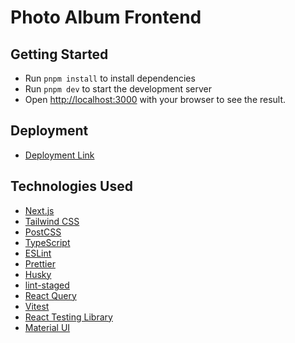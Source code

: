 # Photo Album Frontend

## Getting Started

- Run `pnpm install` to install dependencies
- Run `pnpm dev` to start the development server
- Open [http://localhost:3000](http://localhost:3000) with your browser to see the result.

## Deployment

- [Deployment Link](https://pt-album.vercel.app/)

## Technologies Used

- [Next.js](https://nextjs.org/)
- [Tailwind CSS](https://tailwindcss.com/)
- [PostCSS](https://postcss.org/)
- [TypeScript](https://www.typescriptlang.org/)
- [ESLint](https://eslint.org/)
- [Prettier](https://prettier.io/)
- [Husky](https://typicode.github.io/husky/#/)
- [lint-staged](https://github.com/okonet/lint-staged)
- [React Query](https://react-query.tanstack.com/)
- [Vitest](https://vitest.dev/)
- [React Testing Library](https://testing-library.com/docs/react-testing-library/intro/)
- [Material UI](https://mui.com/)
